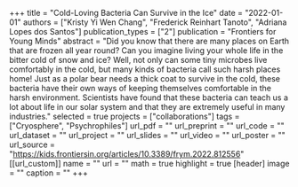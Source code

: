 +++
title = "Cold-Loving Bacteria Can Survive in the Ice"
date = "2022-01-01"
authors = ["Kristy Yi Wen Chang", "Frederick Reinhart Tanoto", "Adriana Lopes dos Santos"]
publication_types = ["2"]
publication = "Frontiers for Young Minds"
abstract = "Did you know that there are many places on Earth that are frozen all year round? Can you imagine living your whole life in the bitter cold of snow and ice? Well, not only can some tiny microbes live comfortably in the cold, but many kinds of bacteria call such harsh places home! Just as a polar bear needs a thick coat to survive in the cold, these bacteria have their own ways of keeping themselves comfortable in the harsh environment. Scientists have found that these bacteria can teach us a lot about life in our solar system and that they are extremely useful in many industries."
selected = true
projects = ["collaborations"]
tags = ["Cryosphere", "Psychrophiles"]
url_pdf = ""
url_preprint = ""
url_code = ""
url_dataset = ""
url_project = ""
url_slides = ""
url_video = ""
url_poster = ""
url_source = "https://kids.frontiersin.org/articles/10.3389/frym.2022.812556"
[[url_custom]]
    name = ""
    url = ""
math = true
highlight = true
[header]
image = ""
caption = ""
+++
